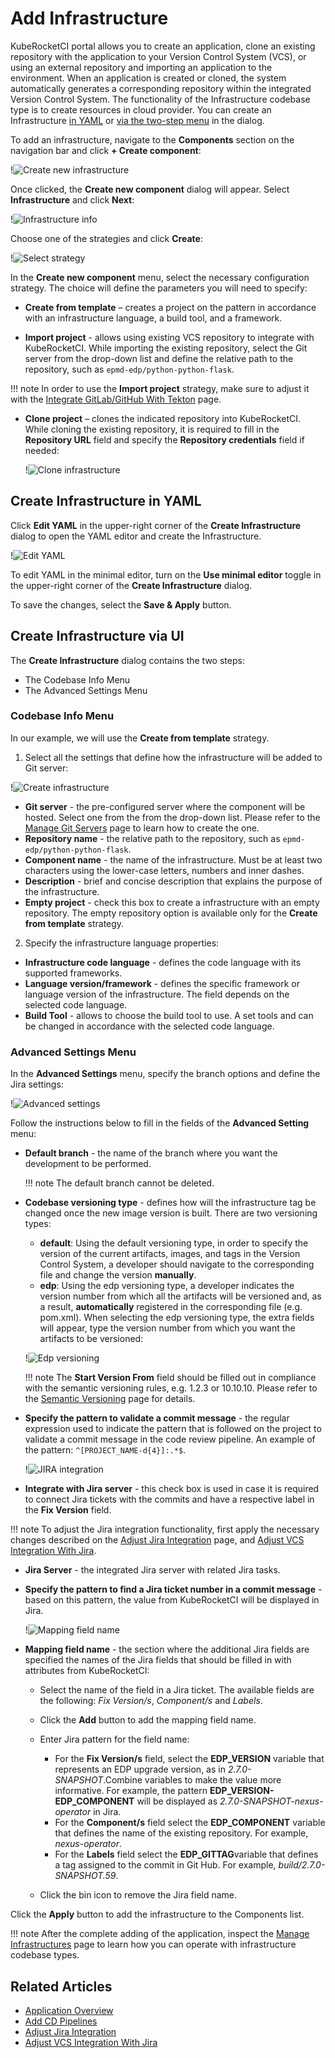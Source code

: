 # Add Infrastructure

KubeRocketCI portal allows you to create an application, clone an existing repository with the application to your Version Control System (VCS), or using an external repository and importing an application to the environment. When an application is created or cloned, the system automatically generates a corresponding repository within the integrated Version Control System. The functionality of the Infrastructure codebase type is to create resources in cloud provider. You can create an Infrastructure [in YAML](#YAML) or [via the two-step menu](#menu) in the dialog.

To add an infrastructure, navigate to the **Components** section on the navigation bar and click **+ Create component**:

  !![Create new infrastructure](../assets/user-guide/create_new_codebase.png "Create new infrastructure")

Once clicked, the **Create new component** dialog will appear. Select **Infrastructure** and click **Next**:

   !![Infrastructure info](../assets/user-guide/create-new-infrastructure.png)

Choose one of the strategies and click **Create**:

   !![Select strategy](../assets/user-guide/select_strategy.png  "Select strategy")

In the **Create new component** menu, select the necessary configuration strategy. The choice will define the parameters you will need to specify:

* **Create from template** – creates a project on the pattern in accordance with an infrastructure language, a build tool, and a framework.

* **Import project** - allows using existing VCS repository to integrate with KubeRocketCI. While importing the existing repository, select the Git server from the drop-down list and define the relative path to the repository, such as `epmd-edp/python-python-flask`.

!!! note
    In order to use the **Import project** strategy, make sure to adjust it with the [Integrate GitLab/GitHub With Tekton](../operator-guide/import-strategy-tekton.md) page.

* **Clone project** – clones the indicated repository into KubeRocketCI. While cloning the existing repository, it is required to fill in the **Repository URL** field and specify the **Repository credentials** field if needed:

  !![Clone infrastructure](../assets/user-guide/clone_infrastructure.png "Clone infrastructure")

## Create Infrastructure in YAML <a name="YAML"></a>

Click **Edit YAML** in the upper-right corner of the **Create Infrastructure** dialog to open the YAML editor and create the Infrastructure.

!![Edit YAML](../assets/user-guide/edp-portal-yaml-edit-infrastructure.png "Edit YAML")

To edit YAML in the minimal editor, turn on the **Use minimal editor** toggle in the upper-right corner of the **Create Infrastructure** dialog.

To save the changes, select the **Save & Apply** button.

## Create Infrastructure via UI <a name="menu"></a>

The **Create Infrastructure** dialog contains the two steps:

* The Codebase Info Menu
* The Advanced Settings Menu

### Codebase Info Menu

In our example, we will use the **Create from template** strategy.

1. Select all the settings that define how the infrastructure will be added to Git server:

  !![Create infrastructure](../assets/user-guide/edp-portal-create-infrastructure.png "Create infrastructure")

  * **Git server** - the pre-configured server where the component will be hosted. Select one from the from the drop-down list. Please refer to the [Manage Git Servers](git-server-overview.md) page to learn how to create the one.
  * **Repository name** - the relative path to the repository, such as `epmd-edp/python-python-flask`.
  * **Component name** - the name of the infrastructure. Must be at least two characters using the lower-case letters, numbers and inner dashes.
  * **Description** - brief and concise description that explains the purpose of the infrastructure.
  * **Empty project** - check this box to create a infrastructure with an empty repository. The empty repository option is available only for the **Create from template** strategy.

2. Specify the infrastructure language properties:

  * **Infrastructure code language** - defines the code language with its supported frameworks.
  * **Language version/framework** - defines the specific framework or language version of the infrastructure. The field depends on the selected code language.
  * **Build Tool** - allows to choose the build tool to use. A set tools and can be changed in accordance with the selected code language.

### Advanced Settings Menu

In the **Advanced Settings** menu, specify the branch options and define the Jira settings:

  !![Advanced settings](../assets/user-guide/edp-portal-infrastructure-advanced-settings.png "Advanced settings")

Follow the instructions below to fill in the fields of the **Advanced Setting** menu:

- **Default branch** - the name of the branch where you want the development to be performed.

  !!! note
      The default branch cannot be deleted.

* **Codebase versioning type** - defines how will the infrastructure tag be changed once the new image version is built. There are two versioning types:
  * **default**: Using the default versioning type, in order to specify the version of the current artifacts, images, and tags in the Version Control System, a developer should navigate to the corresponding file and change the version **manually**.
  * **edp**: Using the edp versioning type, a developer indicates the version number from which all the artifacts will be versioned and, as a result, **automatically** registered in the corresponding file (e.g. pom.xml). When selecting the edp versioning type, the extra fields will appear, type the version number from which you want the artifacts to be versioned:

  !![Edp versioning](../assets/user-guide/edp-portal-edp-versioning-infrastructure.png "Edp versioning")

  !!! note
      The **Start Version From** field should be filled out in compliance with the semantic versioning rules, e.g. 1.2.3 or 10.10.10. Please refer to the [Semantic Versioning](https://semver.org/) page for details.

- **Specify the pattern to validate a commit message** - the regular expression used to indicate the pattern that is followed on the project to validate a commit message in the code review pipeline. An example of the pattern: `^[PROJECT_NAME-d{4}]:.*$`.

  !![JIRA integration](../assets/user-guide/edp-portal-integrate-jira-server-infrastructure.png "JIRA integration")

- **Integrate with Jira server** - this check box is used in case it is required to connect Jira tickets with the commits
and have a respective label in the **Fix Version** field.

!!! note
    To adjust the Jira integration functionality, first apply the necessary changes described on the [Adjust Jira Integration](../operator-guide/jira-integration.md) page,
    and [Adjust VCS Integration With Jira](../operator-guide/jira-gerrit-integration.md).

- **Jira Server** - the integrated Jira server with related Jira tasks.

- **Specify the pattern to find a Jira ticket number in a commit message** - based on this pattern, the value from KubeRocketCI will be displayed in Jira.

  !![Mapping field name](../assets/user-guide/edp-portal-advanced-mapping-infrastructure.png "Mapping fields")

- **Mapping field name** - the section where the additional Jira fields are specified the names of the Jira fields that should be filled in with attributes from KubeRocketCI:

  * Select the name of the field in a Jira ticket. The available fields are the following: *Fix Version/s*, *Component/s* and *Labels*.

  * Click the **Add** button to add the mapping field name.

  * Enter Jira pattern for the field name:

    * For the **Fix Version/s** field, select the **EDP_VERSION** variable that represents an EDP upgrade version, as in _2.7.0-SNAPSHOT_.Combine variables to make the value more informative. For example, the pattern **EDP_VERSION-EDP_COMPONENT** will be displayed as _2.7.0-SNAPSHOT-nexus-operator_ in Jira.
    * For the **Component/s** field select the **EDP_COMPONENT** variable that defines the name of the existing repository. For example, _nexus-operator_.
    * For the **Labels** field select the **EDP_GITTAG**variable that defines a tag assigned to the commit in Git Hub. For example, _build/2.7.0-SNAPSHOT.59_.

  * Click the bin icon to remove the Jira field name.

Click the **Apply** button to add the infrastructure to the Components list.

!!! note
    After the complete adding of the application, inspect the [Manage Infrastructures](infrastructure.md) page to learn how you can operate with infrastructure codebase types.

## Related Articles

* [Application Overview](application.md)
* [Add CD Pipelines](add-cd-pipeline.md)
* [Adjust Jira Integration](../operator-guide/jira-integration.md)
* [Adjust VCS Integration With Jira](../operator-guide/jira-gerrit-integration.md)
